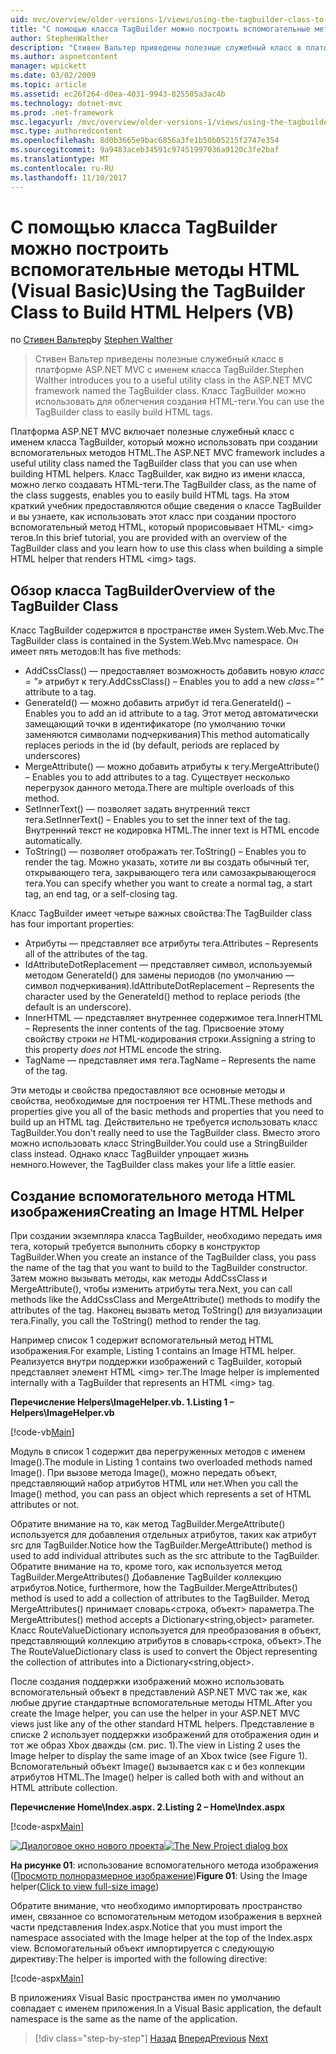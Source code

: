 ```yaml
---
uid: mvc/overview/older-versions-1/views/using-the-tagbuilder-class-to-build-html-helpers-vb
title: "С помощью класса TagBuilder можно построить вспомогательные методы HTML (VB) | Документы Microsoft"
author: StephenWalther
description: "Стивен Вальтер приведены полезные служебный класс в платформе ASP.NET MVC с именем класса TagBuilder. Легко можно использовать класс TagBuilder..."
ms.author: aspnetcontent
manager: wpickett
ms.date: 03/02/2009
ms.topic: article
ms.assetid: ec26f264-d0ea-4031-9943-825505a3ac4b
ms.technology: dotnet-mvc
ms.prod: .net-framework
msc.legacyurl: /mvc/overview/older-versions-1/views/using-the-tagbuilder-class-to-build-html-helpers-vb
msc.type: authoredcontent
ms.openlocfilehash: 8d0b3665e9bac6856a3fe1b50b05215f2747e354
ms.sourcegitcommit: 9a9483aceb34591c97451997036a9120c3fe2baf
ms.translationtype: MT
ms.contentlocale: ru-RU
ms.lasthandoff: 11/10/2017
---
```

<a name="using-the-tagbuilder-class-to-build-html-helpers-vb"></a><span data-ttu-id="66370-104">С помощью класса TagBuilder можно построить вспомогательные методы HTML (Visual Basic)</span><span class="sxs-lookup"><span data-stu-id="66370-104">Using the TagBuilder Class to Build HTML Helpers (VB)</span></span>
====================
<span data-ttu-id="66370-105">по [Стивен Вальтер](https://github.com/StephenWalther)</span><span class="sxs-lookup"><span data-stu-id="66370-105">by [Stephen Walther](https://github.com/StephenWalther)</span></span>

> <span data-ttu-id="66370-106">Стивен Вальтер приведены полезные служебный класс в платформе ASP.NET MVC с именем класса TagBuilder.</span><span class="sxs-lookup"><span data-stu-id="66370-106">Stephen Walther introduces you to a useful utility class in the ASP.NET MVC framework named the TagBuilder class.</span></span> <span data-ttu-id="66370-107">Класс TagBuilder можно использовать для облегчения создания HTML-теги.</span><span class="sxs-lookup"><span data-stu-id="66370-107">You can use the TagBuilder class to easily build HTML tags.</span></span>


<span data-ttu-id="66370-108">Платформа ASP.NET MVC включает полезные служебный класс с именем класса TagBuilder, который можно использовать при создании вспомогательных методов HTML.</span><span class="sxs-lookup"><span data-stu-id="66370-108">The ASP.NET MVC framework includes a useful utility class named the TagBuilder class that you can use when building HTML helpers.</span></span> <span data-ttu-id="66370-109">Класс TagBuilder, как видно из имени класса, можно легко создавать HTML-теги.</span><span class="sxs-lookup"><span data-stu-id="66370-109">The TagBuilder class, as the name of the class suggests, enables you to easily build HTML tags.</span></span> <span data-ttu-id="66370-110">На этом краткий учебник предоставляются общие сведения о классе TagBuilder и вы узнаете, как использовать этот класс при создании простого вспомогательный метод HTML, который прорисовывает HTML- &lt;img&gt; тегов.</span><span class="sxs-lookup"><span data-stu-id="66370-110">In this brief tutorial, you are provided with an overview of the TagBuilder class and you learn how to use this class when building a simple HTML helper that renders HTML &lt;img&gt; tags.</span></span>

## <a name="overview-of-the-tagbuilder-class"></a><span data-ttu-id="66370-111">Обзор класса TagBuilder</span><span class="sxs-lookup"><span data-stu-id="66370-111">Overview of the TagBuilder Class</span></span>

<span data-ttu-id="66370-112">Класс TagBuilder содержится в пространстве имен System.Web.Mvc.</span><span class="sxs-lookup"><span data-stu-id="66370-112">The TagBuilder class is contained in the System.Web.Mvc namespace.</span></span> <span data-ttu-id="66370-113">Он имеет пять методов:</span><span class="sxs-lookup"><span data-stu-id="66370-113">It has five methods:</span></span>

- <span data-ttu-id="66370-114">AddCssClass() — предоставляет возможность добавить новую *класс = "»* атрибут к тегу.</span><span class="sxs-lookup"><span data-stu-id="66370-114">AddCssClass() – Enables you to add a new *class=""* attribute to a tag.</span></span>
- <span data-ttu-id="66370-115">GenerateId() — можно добавить атрибут id тега.</span><span class="sxs-lookup"><span data-stu-id="66370-115">GenerateId() – Enables you to add an id attribute to a tag.</span></span> <span data-ttu-id="66370-116">Этот метод автоматически замещающий точки в идентификаторе (по умолчанию точки заменяются символами подчеркивания)</span><span class="sxs-lookup"><span data-stu-id="66370-116">This method automatically replaces periods in the id (by default, periods are replaced by underscores)</span></span>
- <span data-ttu-id="66370-117">MergeAttribute() — можно добавить атрибуты к тегу.</span><span class="sxs-lookup"><span data-stu-id="66370-117">MergeAttribute() – Enables you to add attributes to a tag.</span></span> <span data-ttu-id="66370-118">Существует несколько перегрузок данного метода.</span><span class="sxs-lookup"><span data-stu-id="66370-118">There are multiple overloads of this method.</span></span>
- <span data-ttu-id="66370-119">SetInnerText() — позволяет задать внутренний текст тега.</span><span class="sxs-lookup"><span data-stu-id="66370-119">SetInnerText() – Enables you to set the inner text of the tag.</span></span> <span data-ttu-id="66370-120">Внутренний текст не кодировка HTML.</span><span class="sxs-lookup"><span data-stu-id="66370-120">The inner text is HTML encode automatically.</span></span>
- <span data-ttu-id="66370-121">ToString() — позволяет отображать тег.</span><span class="sxs-lookup"><span data-stu-id="66370-121">ToString() – Enables you to render the tag.</span></span> <span data-ttu-id="66370-122">Можно указать, хотите ли вы создать обычный тег, открывающего тега, закрывающего тега или самозакрывающегося тега.</span><span class="sxs-lookup"><span data-stu-id="66370-122">You can specify whether you want to create a normal tag, a start tag, an end tag, or a self-closing tag.</span></span>
  

<span data-ttu-id="66370-123">Класс TagBuilder имеет четыре важных свойства:</span><span class="sxs-lookup"><span data-stu-id="66370-123">The TagBuilder class has four important properties:</span></span>

- <span data-ttu-id="66370-124">Атрибуты — представляет все атрибуты тега.</span><span class="sxs-lookup"><span data-stu-id="66370-124">Attributes – Represents all of the attributes of the tag.</span></span>
- <span data-ttu-id="66370-125">IdAttributeDotReplacement — представляет символ, используемый методом GenerateId() для замены периодов (по умолчанию — символ подчеркивания).</span><span class="sxs-lookup"><span data-stu-id="66370-125">IdAttributeDotReplacement – Represents the character used by the GenerateId() method to replace periods (the default is an underscore).</span></span>
- <span data-ttu-id="66370-126">InnerHTML — представляет внутреннее содержимое тега.</span><span class="sxs-lookup"><span data-stu-id="66370-126">InnerHTML – Represents the inner contents of the tag.</span></span> <span data-ttu-id="66370-127">Присвоение этому свойству строки *не* HTML-кодирования строки.</span><span class="sxs-lookup"><span data-stu-id="66370-127">Assigning a string to this property *does not* HTML encode the string.</span></span>
- <span data-ttu-id="66370-128">TagName — представляет имя тега.</span><span class="sxs-lookup"><span data-stu-id="66370-128">TagName – Represents the name of the tag.</span></span>

<span data-ttu-id="66370-129">Эти методы и свойства предоставляют все основные методы и свойства, необходимые для построения тег HTML.</span><span class="sxs-lookup"><span data-stu-id="66370-129">These methods and properties give you all of the basic methods and properties that you need to build up an HTML tag.</span></span> <span data-ttu-id="66370-130">Действительно не требуется использовать класс TagBuilder.</span><span class="sxs-lookup"><span data-stu-id="66370-130">You don't really need to use the TagBuilder class.</span></span> <span data-ttu-id="66370-131">Вместо этого можно использовать класс StringBuilder.</span><span class="sxs-lookup"><span data-stu-id="66370-131">You could use a StringBuilder class instead.</span></span> <span data-ttu-id="66370-132">Однако класс TagBuilder упрощает жизнь немного.</span><span class="sxs-lookup"><span data-stu-id="66370-132">However, the TagBuilder class makes your life a little easier.</span></span>

## <a name="creating-an-image-html-helper"></a><span data-ttu-id="66370-133">Создание вспомогательного метода HTML изображения</span><span class="sxs-lookup"><span data-stu-id="66370-133">Creating an Image HTML Helper</span></span>

<span data-ttu-id="66370-134">При создании экземпляра класса TagBuilder, необходимо передать имя тега, который требуется выполнить сборку в конструктор TagBuilder.</span><span class="sxs-lookup"><span data-stu-id="66370-134">When you create an instance of the TagBuilder class, you pass the name of the tag that you want to build to the TagBuilder constructor.</span></span> <span data-ttu-id="66370-135">Затем можно вызывать методы, как методы AddCssClass и MergeAttribute(), чтобы изменить атрибуты тега.</span><span class="sxs-lookup"><span data-stu-id="66370-135">Next, you can call methods like the AddCssClass and MergeAttribute() methods to modify the attributes of the tag.</span></span> <span data-ttu-id="66370-136">Наконец вызвать метод ToString() для визуализации тега.</span><span class="sxs-lookup"><span data-stu-id="66370-136">Finally, you call the ToString() method to render the tag.</span></span>

<span data-ttu-id="66370-137">Например список 1 содержит вспомогательный метод HTML изображения.</span><span class="sxs-lookup"><span data-stu-id="66370-137">For example, Listing 1 contains an Image HTML helper.</span></span> <span data-ttu-id="66370-138">Реализуется внутри поддержки изображений с TagBuilder, который представляет элемент HTML &lt;img&gt; тег.</span><span class="sxs-lookup"><span data-stu-id="66370-138">The Image helper is implemented internally with a TagBuilder that represents an HTML &lt;img&gt; tag.</span></span>

<span data-ttu-id="66370-139">**Перечисление Helpers\ImageHelper.vb. 1.**</span><span class="sxs-lookup"><span data-stu-id="66370-139">**Listing 1 – Helpers\ImageHelper.vb**</span></span>

[!code-vb[Main](using-the-tagbuilder-class-to-build-html-helpers-vb/samples/sample1.vb)]

<span data-ttu-id="66370-140">Модуль в список 1 содержит два перегруженных методов с именем Image().</span><span class="sxs-lookup"><span data-stu-id="66370-140">The module in Listing 1 contains two overloaded methods named Image().</span></span> <span data-ttu-id="66370-141">При вызове метода Image(), можно передать объект, представляющий набор атрибутов HTML или нет.</span><span class="sxs-lookup"><span data-stu-id="66370-141">When you call the Image() method, you can pass an object which represents a set of HTML attributes or not.</span></span>

<span data-ttu-id="66370-142">Обратите внимание на то, как метод TagBuilder.MergeAttribute() используется для добавления отдельных атрибутов, таких как атрибут src для TagBuilder.</span><span class="sxs-lookup"><span data-stu-id="66370-142">Notice how the TagBuilder.MergeAttribute() method is used to add individual attributes such as the src attribute to the TagBuilder.</span></span> <span data-ttu-id="66370-143">Обратите внимание на то, кроме того, как используется метод TagBuilder.MergeAttributes() Добавление TagBuilder коллекцию атрибутов.</span><span class="sxs-lookup"><span data-stu-id="66370-143">Notice, furthermore, how the TagBuilder.MergeAttributes() method is used to add a collection of attributes to the TagBuilder.</span></span> <span data-ttu-id="66370-144">Метод MergeAttributes() принимает словарь&lt;строка, объект&gt; параметра.</span><span class="sxs-lookup"><span data-stu-id="66370-144">The MergeAttributes() method accepts a Dictionary&lt;string,object&gt; parameter.</span></span> <span data-ttu-id="66370-145">Класс RouteValueDictionary используется для преобразования в объект, представляющий коллекцию атрибутов в словарь&lt;строка, объект&gt;.</span><span class="sxs-lookup"><span data-stu-id="66370-145">The The RouteValueDictionary class is used to convert the Object representing the collection of attributes into a Dictionary&lt;string,object&gt;.</span></span>

<span data-ttu-id="66370-146">После создания поддержки изображений можно использовать вспомогательный объект в представлений ASP.NET MVC так же, как любые другие стандартные вспомогательные методы HTML.</span><span class="sxs-lookup"><span data-stu-id="66370-146">After you create the Image helper, you can use the helper in your ASP.NET MVC views just like any of the other standard HTML helpers.</span></span> <span data-ttu-id="66370-147">Представление в списке 2 использует поддержки изображений для отображения один и тот же образ Xbox дважды (см. рис. 1).</span><span class="sxs-lookup"><span data-stu-id="66370-147">The view in Listing 2 uses the Image helper to display the same image of an Xbox twice (see Figure 1).</span></span> <span data-ttu-id="66370-148">Вспомогательный объект Image() вызывается как с и без коллекции атрибутов HTML.</span><span class="sxs-lookup"><span data-stu-id="66370-148">The Image() helper is called both with and without an HTML attribute collection.</span></span>

<span data-ttu-id="66370-149">**Перечисление Home\Index.aspx. 2.**</span><span class="sxs-lookup"><span data-stu-id="66370-149">**Listing 2 – Home\Index.aspx**</span></span>

[!code-aspx[Main](using-the-tagbuilder-class-to-build-html-helpers-vb/samples/sample2.aspx)]


<span data-ttu-id="66370-150">[![Диалоговое окно нового проекта](using-the-tagbuilder-class-to-build-html-helpers-vb/_static/image1.jpg)](using-the-tagbuilder-class-to-build-html-helpers-vb/_static/image1.png)</span><span class="sxs-lookup"><span data-stu-id="66370-150">[![The New Project dialog box](using-the-tagbuilder-class-to-build-html-helpers-vb/_static/image1.jpg)](using-the-tagbuilder-class-to-build-html-helpers-vb/_static/image1.png)</span></span>

<span data-ttu-id="66370-151">**На рисунке 01**: использование вспомогательного метода изображения ([Просмотр полноразмерное изображение](using-the-tagbuilder-class-to-build-html-helpers-vb/_static/image2.png))</span><span class="sxs-lookup"><span data-stu-id="66370-151">**Figure 01**: Using the Image helper([Click to view full-size image](using-the-tagbuilder-class-to-build-html-helpers-vb/_static/image2.png))</span></span>


<span data-ttu-id="66370-152">Обратите внимание, что необходимо импортировать пространство имен, связанное со вспомогательным методом изображения в верхней части представления Index.aspx.</span><span class="sxs-lookup"><span data-stu-id="66370-152">Notice that you must import the namespace associated with the Image helper at the top of the Index.aspx view.</span></span> <span data-ttu-id="66370-153">Вспомогательный объект импортируется с следующую директиву:</span><span class="sxs-lookup"><span data-stu-id="66370-153">The helper is imported with the following directive:</span></span>

[!code-aspx[Main](using-the-tagbuilder-class-to-build-html-helpers-vb/samples/sample3.aspx)]

<span data-ttu-id="66370-154">В приложениях Visual Basic пространства имен по умолчанию совпадает с именем приложения.</span><span class="sxs-lookup"><span data-stu-id="66370-154">In a Visual Basic application, the default namespace is the same as the name of the application.</span></span>

>[!div class="step-by-step"]
<span data-ttu-id="66370-155">[Назад](creating-custom-html-helpers-vb.md)
[Вперед](creating-page-layouts-with-view-master-pages-vb.md)</span><span class="sxs-lookup"><span data-stu-id="66370-155">[Previous](creating-custom-html-helpers-vb.md)
[Next](creating-page-layouts-with-view-master-pages-vb.md)</span></span>
